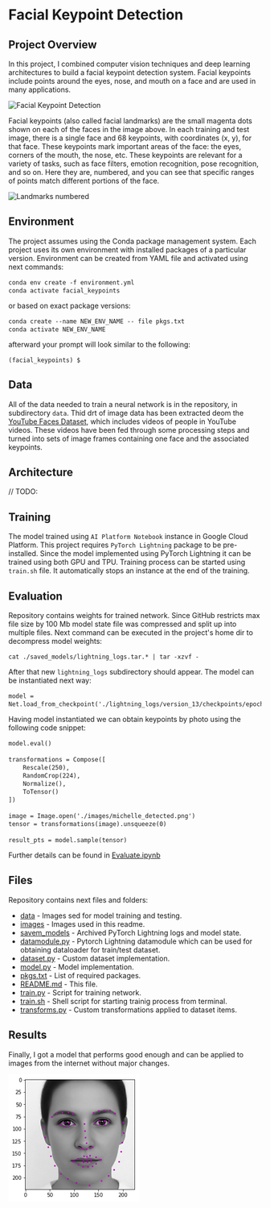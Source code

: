 [//]: # (Image References)

[image1]: ./images/key_pts_example.png "Facial Keypoint Detection"
[image2]: ./images/landmarks_numbered.jpg "Landmarks numbered"
[image3]: ./images/average_face_keypoints.png "Result image"

# Facial Keypoint Detection

## Project Overview

In this project, I combined computer vision techniques and deep learning architectures to build a facial keypoint detection system. Facial keypoints include points around the eyes, nose, and mouth on a face and are used in many applications.

![Facial Keypoint Detection][image1]

Facial keypoints (also called facial landmarks) are the small magenta dots shown on each of the faces in the image above. In each training and test image, there is a single face and 68 keypoints, with coordinates (x, y), for that face. These keypoints mark important areas of the face: the eyes, corners of the mouth, the nose, etc. These keypoints are relevant for a variety of tasks, such as face filters, emotion recognition, pose recognition, and so on. Here they are, numbered, and you can see that specific ranges of points match different portions of the face.

![Landmarks numbered][image2]

## Environment

The project assumes using the Conda package management system. Each project uses its own environment with installed packages of a particular version. Environment can be created from YAML file and activated using next commands:

```
conda env create -f environment.yml
conda activate facial_keypoints
```

or based on exact package versions:

```
conda create --name NEW_ENV_NAME -- file pkgs.txt
conda activate NEW_ENV_NAME
```

afterward your prompt will look similar to the following:

```
(facial_keypoints) $
```

## Data

All of the data needed to train a neural network is in the repository, in subdirectory `data`. Thid drt of image data has been extracted deom the [YouTube Faces Dataset](https://www.cs.tau.ac.il/~wolf/ytfaces/), which includes videos of people in YouTube videos. These videos have been fed through some processing steps and turned into sets of image frames containing one face and the associated keypoints.

## Architecture

// TODO:

## Training

The model trained using `AI Platform Notebook` instance in Google Cloud Platform. This project requires `PyTorch Lightning` package to be pre-installed. Since the model implemented using PyTorch Lightning it can be trained using both GPU and TPU. Training process can be started using `train.sh` file. It automatically stops an instance at the end of the training.

## Evaluation

Repository contains weights for trained network. Since GitHub restricts max file size by 100 Mb model state file was compressed and split up into multiple files. Next command can be executed in the project's home dir to decompress model weights:

```
cat ./saved_models/lightning_logs.tar.* | tar -xzvf -
```

After that new `lightning_logs` subdirectory should appear. The model can be instantiated next way:

```
model = Net.load_from_checkpoint('./lightning_logs/version_13/checkpoints/epoch=199.ckpt')
```

Having model instantiated we can obtain keypoints by photo using the following code snippet:

```
model.eval()

transformations = Compose([
    Rescale(250),
    RandomCrop(224),
    Normalize(),
    ToTensor()
])

image = Image.open('./images/michelle_detected.png')
tensor = transformations(image).unsqueeze(0)

result_pts = model.sample(tensor)
```

Further details can be found in [Evaluate.ipynb](./Evaluate.ipynb)

## Files

Repository contains next files and folders:

* [data](./data) - Images sed for model training and testing.
* [images](./images) - Images used in this readme.
* [savem_models](./saved_models) - Archived PyTorch Lightning logs and model state.
* [datamodule.py](./datamodule.py) - Pytorch Lightning datamodule which can be used for obtaining dataloader for train/test dataset.
* [dataset.py](./dataset.py) - Custom dataset implementation.
* [model.py](./model.py) - Model implementation.
* [pkgs.txt](./pkgs.txt) - List of required packages.
* [README.md](./README.md) - This file.
* [train.py](./train.py) - Script for training network.
* [train.sh](./train.sh) - Shell script for starting trainig process from terminal.
* [transforms.py](./transorms.py) - Custom transformations applied to dataset items.

## Results

Finally, I got a model that performs good enough and can be applied to images from the internet without major changes.

![Result image][image3]